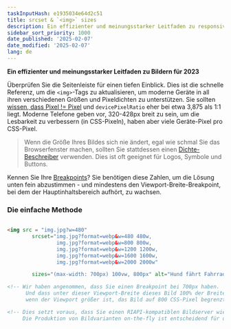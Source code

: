 ```yaml
---
taskInputHash: e1935034e64d2c51
title: srcset & `<img>` sizes
description: Ein effizienter und meinungsstarker Leitfaden zu responsiven Bildern für 2023
sidebar_sort_priority: 1000
date_published: '2025-02-07'
date_modified: '2025-02-07'
lang: de
---
```


**Ein effizienter und meinungsstarker Leitfaden zu Bildern für 2023**

Überprüfen Sie die Seitenleiste für einen tiefen Einblick. Dies ist die schnelle Referenz, um die `<img>`-Tags zu aktualisieren, um moderne Geräte in all ihren verschiedenen Größen und Pixeldichten zu unterstützen. Sie sollten [wissen, dass Pixel != Pixel](/de/pixels-not-pixels) und `devicePixelRatio` eher bei etwa 3,875 als 1:1 liegt. Moderne Telefone geben vor, 320-428px breit zu sein, um die Lesbarkeit zu verbessern (in CSS-Pixeln), haben aber viele Geräte-Pixel pro CSS-Pixel.

> Wenn die Größe Ihres Bildes sich nie ändert, egal wie schmal Sie das Browserfenster machen, sollten Sie stattdessen einen [Dichte-Beschreiber](/de/density-descriptors) verwenden. Dies ist oft geeignet für Logos, Symbole und Buttons.

Kennen Sie Ihre [Breakpoints](/de/breakpoints)? Sie benötigen diese Zahlen, um die Lösung unten fein abzustimmen - und mindestens den Viewport-Breite-Breakpoint, bei dem der Hauptinhaltsbereich aufhört, zu wachsen.


### Die einfache Methode

```html

<img src = "img.jpg?w=480" 
        srcset="img.jpg?format=webp&w=480 480w, 
                img.jpg?format=webp&w=800 800w, 
                img.jpg?format=webp&w=1200 1200w, 
                img.jpg?format=webp&w=1600 1600w, 
                img.jpg?format=webp&w=2000 2000w"

        sizes="(max-width: 700px) 100vw, 800px" alt="Hund fährt Fahrrad" />

<!-- Wir haben angenommen, dass Sie einen Breakpoint bei 700px haben.
      Und dass unter dieser Viewport-Breite dieses Bild 100% der Breite einnimmt, aber 
      wenn der Viewport größer ist, das Bild auf 800 CSS-Pixel begrenzt ist. -->

<!-- Dies setzt voraus, dass Sie einen RIAPI-kompatiblen Bildserver wie Imageflow verwenden. 
     Die Produktion von Bildvarianten on-the-fly ist entscheidend für die Entwicklerzufriedenheit. -->
```
